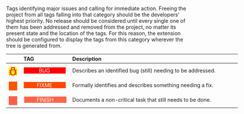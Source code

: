<!-- markdownlint-disable MD041-->
Tags identifying major issues and calling for immediate action. Freeing the project from all tags
falling into that category should be the developers' highest priority. No release should be
considered until every single one of them has been addressed and removed from the project, no
matter its present state and the location of the tags. For this reason, the extension should be
configured to display the tags from this category wherever the tree is generated from.

<div class="tag-table issues">

&nbsp;&nbsp;&nbsp;&nbsp;&nbsp;&nbsp;|&nbsp;TAG&nbsp;&nbsp;&nbsp;&nbsp;&nbsp;&nbsp;&nbsp;&nbsp;&nbsp;&nbsp;&nbsp;&nbsp;&nbsp;&nbsp;&nbsp;&nbsp;&nbsp;&nbsp;&nbsp;&nbsp;&nbsp;&nbsp;&nbsp;&nbsp; | Description&nbsp;&nbsp;&nbsp;&nbsp;&nbsp;&nbsp;&nbsp;&nbsp;&nbsp;&nbsp;&nbsp;&nbsp;&nbsp;&nbsp;&nbsp;&nbsp;&nbsp;&nbsp;&nbsp;&nbsp;&nbsp;&nbsp;&nbsp;&nbsp;&nbsp;&nbsp;&nbsp;&nbsp;&nbsp;&nbsp;&nbsp;&nbsp;&nbsp;&nbsp;&nbsp;&nbsp;&nbsp;&nbsp;&nbsp;&nbsp;&nbsp;&nbsp;&nbsp;&nbsp;&nbsp;&nbsp;&nbsp;&nbsp;&nbsp;&nbsp;&nbsp;&nbsp;&nbsp;&nbsp;&nbsp;&nbsp;&nbsp;&nbsp;&nbsp;&nbsp;&nbsp;&nbsp;&nbsp;&nbsp;&nbsp;&nbsp;&nbsp;&nbsp;&nbsp;&nbsp;&nbsp;&nbsp;&nbsp;&nbsp;&nbsp;&nbsp;&nbsp;&nbsp;&nbsp;&nbsp;&nbsp;&nbsp;&nbsp;&nbsp;&nbsp;&nbsp;&nbsp;&nbsp;&nbsp;&nbsp;&nbsp;&nbsp;&nbsp;&nbsp;&nbsp;&nbsp;&nbsp;&nbsp;&nbsp;&nbsp;&nbsp;&nbsp;&nbsp;&nbsp;&nbsp;&nbsp;&nbsp;&nbsp;&nbsp;&nbsp; |
:-----:|:----:|:----|
<a href="https://primer.style/design/foundations/icons/bug-16"  target="_blank"><img class="bug-icon" src="/resources/manuals/vscode-custom-features/vsc03-todo-tree/assets/icons/octicons/bug.svg" alt="bug.svg" title="bug-icon: bug.svg"/></a>| <a href="https://www.w3schools.com/colors/color_tryit.asp?color=XXX" title="XXX"><tag class="bug-tag">BUG</tag></a> | Describes an identified bug (still) needing to be addressed.  |
<a href="https://primer.style/design/foundations/icons/alert-16"  target="_blank"><img class="fixme-icon" src="/resources/manuals/vscode-custom-features/vsc03-todo-tree/assets/icons/octicons/tools.svg" alt="tools.svg" title="fixme-icon: tools.svg"/></a>| <a href="https://www.w3schools.com/colors/color_tryit.asp?color=XXX" title="XXX"><tag class="fixme-tag">FIXME</tag></a> | Formally identifies and describes something needing a fix.  |
<a href="https://primer.style/design/foundations/icons/thumbsup-16"  target="_blank"><img class="finish-icon" src="/resources/manuals/vscode-custom-features/vsc03-todo-tree/assets/icons/octicons/clock.svg" alt="clock.svg" title="finish-icon: clock.svg"/></a>| &nbsp;<a href="https://www.w3schools.com/colors/color_tryit.asp?color=Blue" title="Blue"><tag class="finish-tag">FINISH</tag></a>  | Documents a non-critical task that still needs to be done. |

</div>

<style>
div.tag-table  {
  font-size: normal;
  min-width: 45em;
}
div.tag-table tag {
  width: 85%;
  padding: 0 .75ex 0 .6ex;
  display: inline-block;
  text-align: center;
}
div.tag-table img {
  height: 24px;
  margin-top: 8px;
}
.bug-tag {
 color: rgb(255, 255, 255);
 background-color: rgb(255, 0, 0);
}
.bug-icon {
  filter: invert(16%) sepia(76%) saturate(7012%) hue-rotate(358deg) brightness(102%) contrast(118%);
}
.finish-tag {
 color: rgb(255, 255, 255);
 background-color: rgb(255, 99, 71)
}
.finish-icon {
  filter: invert(51%) sepia(37%) saturate(3074%) hue-rotate(330deg) brightness(105%) contrast(118%);
}
.fixme-tag {
 color: rgb(255, 255, 255);
 background-color: rgb(255, 69, 0)
}
.fixme-icon {
  filter: invert(44%) sepia(87%) saturate(5514%) hue-rotate(4deg) brightness(103%) contrast(107%);
}
</style>

<!-- markdownlint-enable MD041 -->
